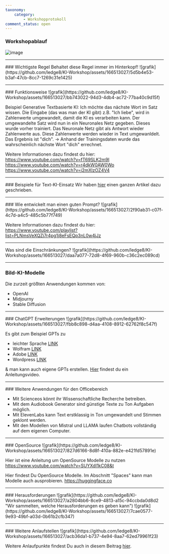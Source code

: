 ```yaml
---
taxonomy:
    category:
        - Workshopprotokoll     
comment_status: open 
---
```


### Workshopablauf
![image](https://github.com/ledge8/KI-Workshop/assets/166513027/4aefa3ff-f35b-401b-baa2-21b35862398c)

<!-- ### Beispiele für KI im Office
 Link zu Präsentation einfügen 
Inhalt:
TextBots als Gesprächspartner
Audio to Text
Text to Audio
Bildererstellung
Recherche via Stdsjf.io
-->


<hr>
### Wichtigste Regel
Behaltet diese Regel immer im Hinterkopf!
![grafik](https://github.com/ledge8/KI-Workshop/assets/166513027/5d5b4e53-b3af-47cb-8cc7-1269c31e1425)


<hr>
### Funktionsweise
<!-- Dringend verbessern https://github.com/ledge8/KI-Workshop/issues/10#issue-2257093704 -->
![grafik](https://github.com/ledge8/KI-Workshop/assets/166513027/bb743022-94d3-4db4-ac72-77ba40c9d15f)

Beispiel Generative Textbasierte KI:
Ich möchte das nächste Wort im Satz wissen.
Die Eingabe (das was man der KI gibt) z.B. "Ich liebe", wird in Zahlenwerte umgewandelt, damit die KI es verarbeiten kann.
Der umgewandelte Satz wird nun in ein Neuronales Netz gegeben.
Dieses wurde vorher trainiert.
Das Neuronale Netz gibt als Antwort wieder Zahlenwerte aus.
Diese Zahlenwerte werden wieder in Text umgewanldelt.
Das Ergebnis ist "dich".
-> Anhand der Trainingsdaten wurde das wahrscheinlich nächste Wort "dich" errechnet.

Weitere Informationen dazu findest du hier:
https://www.youtube.com/watch?v=fT69SLK2m9I
https://www.youtube.com/watch?v=r4dkW0AW0Wo
https://www.youtube.com/watch?v=j2mXlzOZ4V4


<hr>
### Beispiele für Text-KI-Einsatz
Wir haben <a href="https://ki-workshop.org/wo-kann-ich-mich-informieren/">hier</a> einen ganzen Artikel dazu geschrieben.

<hr>
### Wie entwickelt man einen guten Prompt?
![grafik](https://github.com/ledge8/KI-Workshop/assets/166513027/2f90ab31-c07f-4c7d-a4c5-485c5b77f749)

Weitere Informationen dazu findest du hier:
https://www.youtube.com/playlist?list=PLNmsVeXQZj7r4pg1j8eFsEQp3nL0w4jJz

<hr> Was sind die Einschränkungen?
![grafik](https://github.com/ledge8/KI-Workshop/assets/166513027/daa7a077-72d8-4f69-960b-c36c2ec089cd)


<hr>

### Bild-KI-Modelle
Die zurzeit größten Anwendungen kommen von:
- OpenAI
- Midjourny
- Stable Diffusion

<!-- mehr aus Bild&TOn Workshop übernehmen -->
<hr>
### ChatGPT Erweiterungen
![grafik](https://github.com/ledge8/KI-Workshop/assets/166513027/fbb8c898-d4aa-4108-8912-62762f8c547f)

Es gibt zum Beispiel GPTs zu
- leichter Sprache [LINK](https://chat.openai.com/g/g-iKegfBMtc-einfache-und-leichte-sprache-in-deutsch)
- Wolfram [LINK](https://chat.openai.com/g/g-0S5FXLyFN-wolfram)
- Adobe [LINK](https://chat.openai.com/g/g-pcoHeADVw-adobe-express)
- Wordpress [LINK](https://chat.openai.com/g/g-BahnEMrJ0-wordpress-wizard)

& man kann auch eigene GPTs erstellen.
[Hier](https://www.youtube.com/watch?v=d47yw73u7bM) findest du ein Anleitungsvideo.


<hr>
### Weitere Anwendungen für den Officebereich

- Mit Scienceos könnt ihr Wissenschaftliche Recherche betreiben.
- Mit dem Audiobook Generator sind günstige Texte zu Ton Aufgaben möglich.
- Mit ElevenLabs kann Text erstklassig in Ton umgewandelt und Stimmen geklont werden.
- Mit den Modellen von Mistral und LLAMA laufen Chatbots vollständig auf dem eigenen Computer.
<hr>
### OpenSource
![grafik](https://github.com/ledge8/KI-Workshop/assets/166513027/827d6166-8d8f-410a-882e-e421fd57891e)

Hier ist eine Anleitung um OpenSource Modelle zu nutzen
https://www.youtube.com/watch?v=SUYXdI1kC08&t

Hier findest Du OpenSource Modelle.
Im Abschnitt "Spaces" kann man Modelle auch ausprobieren.
https://huggingface.co

<hr>
### Herausforderungen
![grafik](https://github.com/ledge8/KI-Workshop/assets/166513027/a2804bb6-8ce9-4813-a15c-94ccbda0d8d2 "Wir sammelten, welche Herausforderungen es geben kann")
![grafik](https://github.com/ledge8/KI-Workshop/assets/166513027/7cae0577-9e93-49bf-a03d-0b61b2cfb347)


<hr>
### Weitere Anlaufstellen
![grafik](https://github.com/ledge8/KI-Workshop/assets/166513027/acb36da1-b737-4e94-8aa7-62ed79961f23)

Weitere Anlaufpunkte findest Du auch in diesem Beitrag <a href="https://ki-workshop.org/wo-kann-ich-mich-informieren/">hier</a>. 


